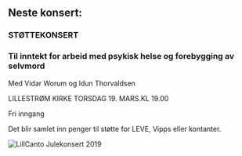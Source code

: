 ## Neste konsert:
### STØTTEKONSERT 
### Til inntekt for arbeid med psykisk helse og forebygging av selvmord

Med Vidar Worum og Idun Thorvaldsen 

LILLESTRØM KIRKE TORSDAG 19. MARS.KL 19.00

Fri inngang

Det blir samlet inn penger til støtte for LEVE, Vipps eller kontanter.

![LillCanto Julekonsert 2019](assets/bilder_til_web/Støttekonsert.jpg)



